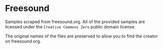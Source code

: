 # Freesound
Samples scraped from freesound.org.  All of the provided samples are licensed
under the `Creative Commons Zero` public domain license.

The original names of the files are preserved to allow you to find the creator
on freesound.org.
